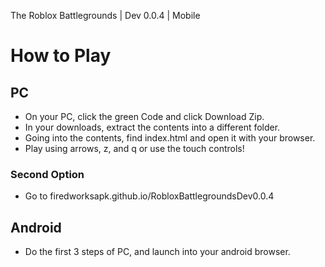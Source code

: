 The Roblox Battlegrounds | Dev 0.0.4 | Mobile

# How to Play
## PC
- On your PC, click the green Code and click Download Zip.
- In your downloads, extract the contents into a different folder.
- Going into the contents, find index.html and open it with your browser.
- Play using arrows, z, and q or use the touch controls!
### Second Option
- Go to firedworksapk.github.io/RobloxBattlegroundsDev0.0.4
## Android
- Do the first 3 steps of PC, and launch into your android browser.
